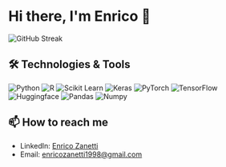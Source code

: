 # Hi there, I'm Enrico 👋

![GitHub Streak](https://github-readme-streak-stats.herokuapp.com/?user=yourusername&theme=dark)

## 🛠 Technologies & Tools
![Python](https://img.shields.io/badge/-Python-black?style=for-the-badge&logo=python)
![R](https://img.shields.io/badge/-R-black?style=for-the-badge&logo=R)
![Scikit Learn](https://img.shields.io/badge/-Scikit%20Learn-black?style=for-the-badge&logo=scikit-learn)
![Keras](https://img.shields.io/badge/-Keras-black?style=for-the-badge&logo=keras)
![PyTorch](https://img.shields.io/badge/-PyTorch-black?style=for-the-badge&logo=pytorch)
![TensorFlow](https://img.shields.io/badge/-TensorFlow-black?style=for-the-badge&logo=tensorflow)
![Huggingface](https://img.shields.io/badge/-Huggingface-black?style=for-the-badge&logo=huggingface)
![Pandas](https://img.shields.io/badge/-Pandas-black?style=for-the-badge&logo=pandas)
![Numpy](https://img.shields.io/badge/-Numpy-black?style=for-the-badge&logo=numpy)

## 📫 How to reach me
- LinkedIn: [Enrico Zanetti](https://www.linkedin.com/in/enrico-zanetti/)
- Email: enricozanetti1998@gmail.com
